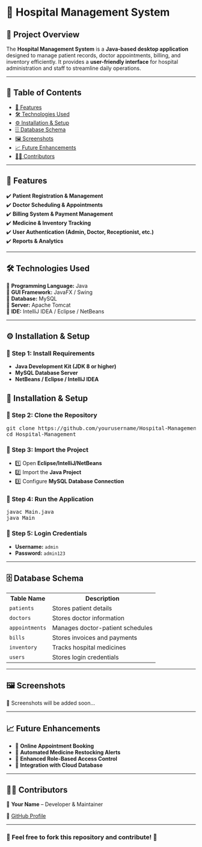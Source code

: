 # 🏥 Hospital Management System

## 📌 Project Overview

The **Hospital Management System** is a **Java-based desktop application** designed to manage patient records, doctor appointments, billing, and inventory efficiently. It provides a **user-friendly interface** for hospital administration and staff to streamline daily operations.

---

## 📖 Table of Contents

- <a href="#features">🚀 Features</a>
- <a href="#technologies">🛠 Technologies Used</a>
- <a href="#installation">⚙️ Installation & Setup</a>
- <a href="#database-schema">🗄 Database Schema</a>
- <a href="#screenshots">🖼 Screenshots</a>
- <a href="#future-enhancements">📈 Future Enhancements</a>
- <a href="#contributors">👨‍💻 Contributors</a>

---

<h2 id="features">🚀 Features</h2>

✔️ **Patient Registration & Management**  
✔️ **Doctor Scheduling & Appointments**  
✔️ **Billing System & Payment Management**  
✔️ **Medicine & Inventory Tracking**  
✔️ **User Authentication (Admin, Doctor, Receptionist, etc.)**  
✔️ **Reports & Analytics**  

---

<h2 id="technologies">🛠 Technologies Used</h2>

🔹 **Programming Language:** Java  
🔹 **GUI Framework:** JavaFX / Swing  
🔹 **Database:** MySQL  
🔹 **Server:** Apache Tomcat  
🔹 **IDE:** IntelliJ IDEA / Eclipse / NetBeans  

---

<h2 id="installation">⚙️ Installation & Setup</h2>

### 🔹 **Step 1: Install Requirements**
- **Java Development Kit (JDK 8 or higher)**
- **MySQL Database Server**
- **NetBeans / Eclipse / IntelliJ IDEA**

<h2>🚀 Installation & Setup</h2>

<h3>🔹 Step 2: Clone the Repository</h3>
<pre>
git clone https://github.com/yourusername/Hospital-Management.git
cd Hospital-Management
</pre>

<h3>🔹 Step 3: Import the Project</h3>
<ul>
  <li>1️⃣ Open <b>Eclipse/IntelliJ/NetBeans</b></li>
  <li>2️⃣ Import the <b>Java Project</b></li>
  <li>3️⃣ Configure <b>MySQL Database Connection</b></li>
</ul>

<h3>🔹 Step 4: Run the Application</h3>
<pre>
javac Main.java
java Main
</pre>

<h3>🔹 Step 5: Login Credentials</h3>
<ul>
  <li><b>Username:</b> <code>admin</code></li>
  <li><b>Password:</b> <code>admin123</code></li>
</ul>

<hr>

<h2>🗄 Database Schema</h2>

<table>
  <tr>
    <th>Table Name</th>
    <th>Description</th>
  </tr>
  <tr>
    <td><code>patients</code></td>
    <td>Stores patient details</td>
  </tr>
  <tr>
    <td><code>doctors</code></td>
    <td>Stores doctor information</td>
  </tr>
  <tr>
    <td><code>appointments</code></td>
    <td>Manages doctor-patient schedules</td>
  </tr>
  <tr>
    <td><code>bills</code></td>
    <td>Stores invoices and payments</td>
  </tr>
  <tr>
    <td><code>inventory</code></td>
    <td>Tracks hospital medicines</td>
  </tr>
  <tr>
    <td><code>users</code></td>
    <td>Stores login credentials</td>
  </tr>
</table>

<hr>

<h2>🖼 Screenshots</h2>
<p>🚧 Screenshots will be added soon...</p>

<hr>

<h2>📈 Future Enhancements</h2>
<ul>
  <li>🔹 <b>Online Appointment Booking</b></li>
  <li>🔹 <b>Automated Medicine Restocking Alerts</b></li>
  <li>🔹 <b>Enhanced Role-Based Access Control</b></li>
  <li>🔹 <b>Integration with Cloud Database</b></li>
</ul>

<hr>

<h2>👨‍💻 Contributors</h2>
<p>👤 <b>Your Name</b> – Developer & Maintainer</p>
<p>🔗 <a href="https://github.com/yourusername">GitHub Profile</a></p>

<hr>

<h3>🔹 Feel free to <b>fork this repository</b> and contribute! 🎉</h3>

